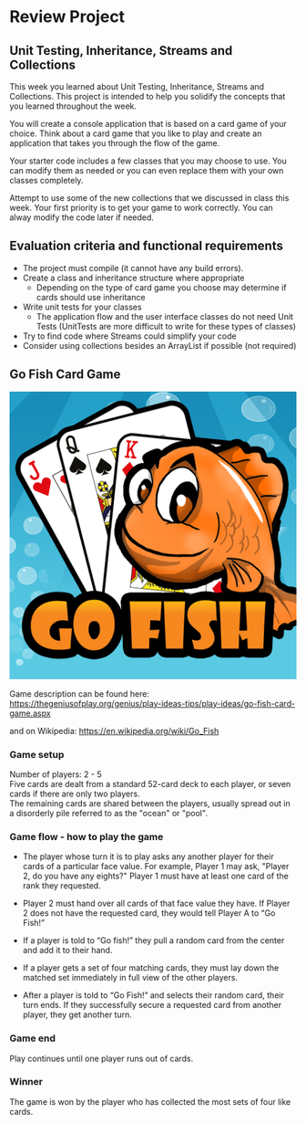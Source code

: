 # Review Project 
## Unit Testing, Inheritance, Streams and Collections

This week you learned about Unit Testing, Inheritance, Streams and Collections. 
This project is intended to help you solidify the concepts that you learned
throughout the week.

You will create a console application that is based on a card game of your choice.
Think about a card game that you like to play and create an application that takes you through
the flow of the game.

Your starter code includes a few classes that you may choose to use. You can modify them as
needed or you can even replace them with your own classes completely.

Attempt to use some of the new collections that we discussed in class this week.
Your first priority is to get your game to work correctly. You can alway modify
the code later if needed.


## Evaluation criteria and functional requirements

* The project must compile (it cannot have any build errors).
* Create a class and inheritance structure where appropriate
  * Depending on the type of card game you choose may determine if cards should use inheritance
* Write unit tests for your classes
  * The application flow and the user interface classes do not need Unit Tests
    (UnitTests are more difficult to write for these types of classes)
* Try to find code where Streams could simplify your code
* Consider using collections besides an ArrayList if possible (not required)


## Go Fish Card Game  

![Go Fish image](./images/go_fish.png)

Game description can be found here:  
https://thegeniusofplay.org/genius/play-ideas-tips/play-ideas/go-fish-card-game.aspx

and on Wikipedia:
https://en.wikipedia.org/wiki/Go_Fish

### Game setup 
Number of players: 2 - 5  
Five cards are dealt from a standard 52-card deck to each player, or seven cards if there are only two players.  
The remaining cards are shared between the players, usually spread out in a disorderly pile referred to as the "ocean" or "pool".

### Game flow - how to play the game
- The player whose turn it is to play asks any another player for their cards of a particular face value. For example, Player 1 may ask, "Player 2, do you have any eights?"
Player 1 must have at least one card of the rank they requested.

- Player 2 must hand over all cards of that face value they have. If Player 2 does not have the requested card, they would tell Player A to “Go Fish!”

- If a player is told to “Go fish!” they pull a random card from the center and add it to their hand.

- If a player gets a set of four matching cards, they must lay down the matched set immediately in full view of the other players.

- After a player is told to “Go Fish!” and selects their random card, their turn ends. If they successfully secure a requested card from another player, they get another turn.

### Game end
Play continues until one player runs out of cards.

### Winner
The game is won by the player who has collected the most sets of four like cards. 




